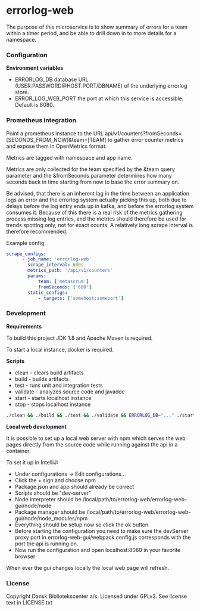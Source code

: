 errorlog-web
============

The purpose of this microservice is to show summary of errors for a team within a timer period, and be able to drill down in to more details for a namespace.

### Configuration

**Environment variables**

* ERRORLOG_DB database URL (USER:PASSWORD@HOST:PORT/DBNAME) of the underlying errorlog store.
* ERROR_LOG_WEB_PORT the port at which this service is accessible. Default is 8080.

### Prometheus integration

Point a prometheus instance to the URL api/v1/counters?fromSeconds=[SECONDS_FROM_NOW]&team=[TEAM]
to gather error counter metrics and expose them in OpenMetrics format.

Metrics are tagged with namespace and app name.

Metrics are only collected for the team specified by the &team query parameter and the &fromSeconds
parameter determines how many seconds back in time starting from now to base the error summary on.

Be advised, that there is an inherent lag in the time between an application logs an error and the
errorlog system actually picking this up, both due to delays before the log entry ends up in kafka,
and before the errorlog system consumes it. Because of this there is a real risk of the metrics
gathering process missing log entries, and the metrics should therefore be used for trends spotting
only, not for exact counts. A relatively long scrape interval is therefore recommended.

Example config:

```yaml
scrape_configs:
      - job_name: 'errorlog-web'
        scrape_interval: 600s
        metrics_path: '/api/v1/counters'
        params:
            team: ['metascrum']
            fromSeconds: ['600']
        static_configs:
            - targets: ['somehost:someport']
```

### Development

**Requirements**

To build this project JDK 1.8 and Apache Maven is required.

To start a local instance, docker is required.

**Scripts**
* clean - clears build artifacts
* build - builds artifacts
* test - runs unit and integration tests
* validate - analyzes source code and javadoc
* start - starts localhost instance
* stop - stops localhost instance

```bash
./clean && ./build && ./test && ./validate && ERRORLOG_DB="..." ./start
```

**Local web development**

It is possible to set up a local web server with npm which serves the web pages directly from the source code while running against the api in a container.

To set it up in IntelliJ:
* Under configurations -> Edit configurations...
* Click the + sign and choose npm
* Package.json and app should already be correct
* Scripts should be "dev-server"
* Node interpreter should be /local/path/to/errorlog-web/errorlog-web-gui/node/node
* Package manager should be /local/path/to/errorlog-web/errorlog-web-gui/node/node_modules/npm 
* Everything should be setup now so click the ok button
* Before starting the configuration you need to make sure the devServer proxy port in errorlog-web-gui/webpack.config.js corresponds with the port the api is running on.
* Now run the configuration and open localhost:8080 in your favorite browser

When ever the gui changes locally the local web page will refresh. 

### License

Copyright Dansk Bibliotekscenter a/s. Licensed under GPLv3.
See license text in LICENSE.txt